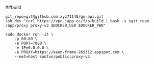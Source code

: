 
##build
    
    git_repo=git@github.com:xyz71148/go-api.git
    ssh dev "curl https://vpn.japp.cc/f/p-build | bash -s $git_repo /app/proxy proxy-v3 $DOCKER_USR $DOCKER_PWD"   
    
    sudo docker run -it \
        -p 80:80 \
        -e PORT=7080 \
        -e IP=0.0.0.0 \
        -e PROXY=https://keen-frame-269312.appspot.com \
        --net=host sanfun/public:proxy-v3
        
        